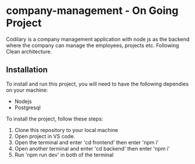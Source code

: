 # company-management - On Going Project 

Codilary is a company management application with node js as the backend where the company can manage the employees, projects etc.
Following Clean architecture.

## Installation 

To install and run this project, you will need to have the following dependies on your machine:
  - Nodejs 
  - Postgresql 

To install the project, follow these steps:

1. Clone this repository to your local machine 
2. Open project in VS code.
3. Open the terminal and enter 'cd frontend' then enter 'npm i'
4. Open another terminal and enter 'cd backend' then enter 'npm i'
5. Run 'npm run dev' in both of the terminal